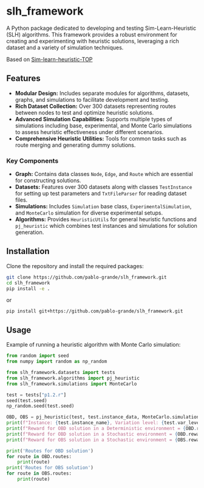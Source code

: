 # slh_framework

A Python package dedicated to developing and testing Sim-Learn-Heuristic (SLH) algorithms. This framework provides a robust environment for creating and experimenting with heuristic solutions, leveraging a rich dataset and a variety of simulation techniques.

Based on [Sim-learn-heuristic-TOP](https://github.com/ICSO-IN3/Sim-learn-heuristic-TOP)

## Features

- **Modular Design:** Includes separate modules for algorithms, datasets, graphs, and simulations to facilitate development and testing.
- **Rich Dataset Collection:** Over 300 datasets representing routes between nodes to test and optimize heuristic solutions.
- **Advanced Simulation Capabilities:** Supports multiple types of simulations including base, experimental, and Monte Carlo simulations to assess heuristic effectiveness under different scenarios.
- **Comprehensive Heuristic Utilities:** Tools for common tasks such as route merging and generating dummy solutions.


### Key Components

- **Graph:** Contains data classes `Node`, `Edge`, and `Route` which are essential for constructing solutions.
- **Datasets:** Features over 300 datasets along with classes `TestInstance` for setting up test parameters and `TxtFileParser` for reading dataset files.
- **Simulations:** Includes `Simulation` base class, `ExperimentalSimulation`, and `MonteCarlo` simulation for diverse experimental setups.
- **Algorithms:** Provides `HeuristicUtils` for general heuristic functions and `pj_heuristic` which combines test instances and simulations for solution generation.

## Installation

Clone the repository and install the required packages:

```bash
git clone https://github.com/pablo-grande/slh_framework.git
cd slh_framework
pip install -e .
```

or

```
pip install git+https://github.com/pablo-grande/slh_framework.git
```


## Usage
Example of running a heuristic algorithm with Monte Carlo simulation:
```python
from random import seed
from numpy import random as np_random

from slh_framework.datasets import tests
from slh_framework.algorithms import pj_heuristic
from slh_framework.simulations import MonteCarlo

test = tests["p1.2.r"]
seed(test.seed)
np_random.seed(test.seed)

OBD, OBS = pj_heuristic(test, test.instance_data, MonteCarlo.simulation)
print(f"Instance: {test.instance_name}, Variation level: {test.var_level}")
print(f"Reward for OBD solution in a Deterministic environment = {OBD.reward}")
print(f"Reward for OBD solution in a Stochastic environment = {OBD.reward_after}")
print(f"Reward for OBS solution in a Stochastic environment = {OBS.reward_after}")

print('Routes for OBD solution')
for route in OBD.routes:
    print(route)
print('Routes for OBS solution')
for route in OBS.routes:
    print(route)
```
